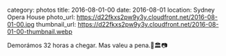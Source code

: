 category: photos 
title: 2016-08-01-00
date: 2016-08-01
location: Sydney Opera House
photo_url: https://d22fkxs2pw9y3y.cloudfront.net/2016-08-01-00.jpg
thumbnail_url: https://d22fkxs2pw9y3y.cloudfront.net/2016-08-01-00-thumbnail.webp

Demorámos 32 horas a chegar. Mas valeu a pena.🌉🏛📷          
